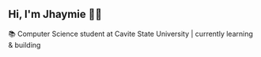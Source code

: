## Hi, I'm Jhaymie 👨‍💻

📚 Computer Science student at Cavite State University | currently learning & building
